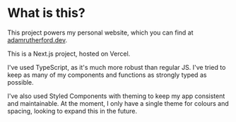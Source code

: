 # What is this?

This project powers my personal website, which you can find at [adamrutherford.dev](https://adamrutherford.dev).

This is a Next.js project, hosted on Vercel.

I've used TypeScript, as it's much more robust than regular JS. I've tried to keep as many of my components and functions as strongly typed as possible.

I've also used Styled Components with theming to keep my app consistent and maintainable. At the moment, I only have a single theme for colours and spacing, looking to expand this in the future.
